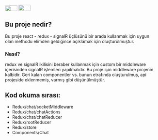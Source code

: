 [<code><img height="18" width="40" src="https://raw.githubusercontent.com/hjnilsson/country-flags/master/svg/gb.svg"></code>](https://github.com/berkslv/react-redux-signalR/blob/master/README.md)
[<code><img height="20" width="40" src="https://raw.githubusercontent.com/hjnilsson/country-flags/master/svg/tr.svg"></code>](https://github.com/berkslv/react-redux-signalR/blob/master/README.tr.md)

## Bu proje nedir?

Bu proje react - redux - signalR üçlüsünü bir arada kullanmak için uygun olan methodu elimden geldiğince açıklamak için oluşturulmuştur. 
### Nasıl?
redux ve signalR ikilisini beraber kullanmak için custom bir middleware içerisinden signalR işlemleri yapılmalıdır. Bu proje için middleware projenin kalbidir. Geri kalan componentler vs. bunun etrafında oluşturulmuş, api projeside eklenmemiş, varmış gibi düşünülmüştür.
 

## Kod okuma sırası:

 - Redux/chat/socketMiddleware
 - Redux/chat/chatActions
 - Redux/chat/chatReducer
 - Redux/rootReducer
 - Redux/store
 - Components/Chat

